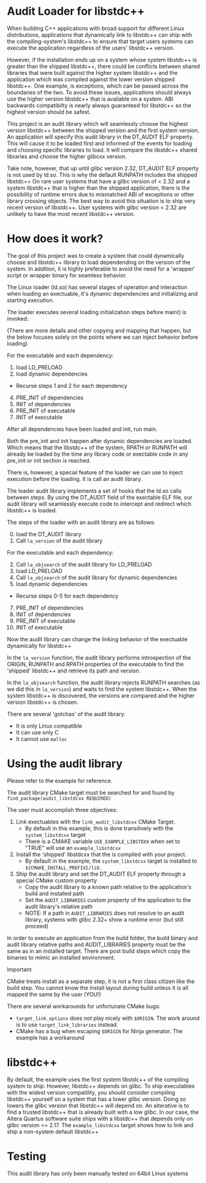 # Audit Loader for libstdc++

When building C++ applications with broad support for different Linux distributions, applications that dynamically link to libstdc++ can ship with the
compiling-system's libstdc++ to ensure that target users systems can execute the application regardless of the users' libstdc++ version.

However, if the installation ends up on a system whose system libstdc++ is greater than the shipped libstdc++, there could be
conflicts between shared libraries that were built against the higher system libstdc++ and the application which was compiled against the lower version
shipped libstdc++. One example, is exceptions, which can be passed across the boundaries of the two. To avoid these issues, applications should always use the
higher version libstdc++ that is available on a system. ABI backwards compatibilty is nearly always guaranteed for libstdc++ so the highest version should be
safest.

This project is an audit library which will seamlessly choose the highest version libstdc++ between the shipped version and the first system version.
An application will specify this audit library in the DT_AUDIT ELF property. This will cause it to be loaded first and informed of the events for loading and
choosing specific libraries to load. It will compare the libstdc++ shared libraries and choose the higher glibcxx version.

Take note, however, that up until glibc version 2.32, DT_AUDIT ELF property is not used by ld.so. This is why the default RUNPATH includes the shipped libstdc++
On rare user systems that have a glibc version of < 2.32 and a system libstdc++ that is higher than the shipped application, there is the possibility of runtime
errors due to mismatched ABI of exceptions or other library crossing objects. The best way to avoid this situation is to ship very recent version of libstdc++.
User systems with glibc version < 2.32 are unlikely to have the most recent libstdc++ version.

# How does it work?

The goal of this project was to create a system that could dynamically choose and libstdc++ library to load dependending on the version of the system.
In addition, it is highly preferable to avoid the need for a 'wrapper' script or wrapper binary for seamless behavior.

The Linux loader (ld.so) has several stages of operation and interaction when loading an exectuable, it's dynamic dependencies and initializing and starting
execution.

The loader executes several loading initialization steps before main() is invoked:

(There are more details and other copying and mapping that happen, but the below focuses solely on the points where we can inject behavior before loading)

For the executable and each dependency:
1. load LD_PRELOAD
2. load dynamic dependencies
 - Recurse steps 1 and 2 for each dependency
4. PRE_INIT of dependencies
5. INIT of dependencies
6. PRE_INIT of executable
7. INIT of executable

After all dependencies have been loaded and init, run main.

Both the pre_init and init happen after dynamic dependencies are loaded. Which means that the libstdc++ of the system, RPATH or RUNPATH will already be loaded
by the time any library code or exectable code in any pre_init or init section is reached.

There is, however, a special feature of the loader we can use to inject execution before the loading. It is call an audit library.

The loader audit library implements a set of hooks that the ld.so calls between steps. By using the DT_AUDIT field of the exectable ELF file, our audit library
will seamlessly execute code to intercept and redirect which libstdc++ is loaded.

The steps of the loader with an audit library are as follows:


0. load the DT_AUDIT library
1. Call `la_version` of the audit library

For the executable and each dependency:

2. Call `la_objsearch` of the audit library for LD_PRELOAD
3. load LD_PRELOAD
4. Call `la_objsearch` of the audit library for dynamic dependencies
5. load dynamic dependencies
  - Recurse steps 0-5 for each dependency
7. PRE_INIT of dependencies
8. INIT of dependencies
9. PRE_INIT of executable
10. INIT of executable

Now the audit library can change the linking behavior of the exectuable dynamically for libstdc++

In the `la_version` function, the audit library performs introspection of the ORIGIN, RUNPATH and RPATH properties of the executable to find the 'shipped'
libstdc++ and retrieve its path and version.

In the `la_objsearch` function, the audit library rejects RUNPATH searches (as we did this in `la_version`) and waits to find the system libstdc++. When the
system libstdc++ is discovered, the versions are compared and the higher version libstdc++ is chosen.

There are several 'gotchas' of the audit library:

- It is only Linux compatible
- It can use only C
- It cannot use `malloc`

# Using the audit library

Please refer to the example for reference.

The audit library CMake target must be searched for and found by `find_package(audit_libstdcxx REQUIRED)`

The user must accomplish three objectives:
  1. Link exectuables with the `link_audit_libstdcxx` CMake Target.
      - By default in this example, this is done transitively with the `system_libstdcxx` target
      - There is a CMAKE variable `USE_EXAMPLE_LIBSTDXX` when set to "TRUE" will use an `example_libstdcxx`
  2. Install the 'shipped' libstdcxx that the is compiled with your project.
      - By default in the example, the `system_libstdcxx` target is installed to `${CMAKE_INSTALL_PREFIX}/lib`.
  3. Ship the audit library and set the DT_AUDIT ELF property through a special CMake custom property
      - Copy the audit library to a known path relative to the application's build and installed path
      - Set the `AUDIT_LIBRARIES` custom property of the application to the audit library's relative path
      - NOTE: If a path in `AUDIT_LIBRARIES` does not resolve to an audit library, systems with glibc 2.32+ show a runtime error (but still proceed)

In order to execute an application from the build folder, the build binary and audit library relative paths and AUDIT_LIBRARIES property must be the
same as in an installed target. There are post build steps which copy the binaries to mimic an installed environment.

> [!IMPORTANT]
> CMake treats install as a separate step, it is not a first class citizen like the build step. You cannot know the install layout during build unless
> it is all mapped the same by the user (YOU!)

There are several workarounds for unfortunate CMake bugs:
  - `target_link_options` does not play nicely with `$ORIGIN`. The work around is to use `target_link_libraries` instead.
  - CMake has a bug when escaping `$ORIGIN` for Ninja generator. The example has a workaround

# libstdc++

By default, the example uses the first system libstdc++ of the compiling system to ship. However, libstdc++ depends on glibc.
To ship executables with the widest version compatility, you should consider compiling libstdc++ yourself on a system that has a lower glibc version.
Doing so lowers the glibc version that libstdc++ will depend on. An alterative is to find a trusted libstdc++ that is already built with a low glibc.
In our case, the Altera Quartus software suite ships with a libstdc++ that depends only on glibc version <= 2.17. The `example_libstdcxx` target shows how
to link and ship a non-system default libstdc++

# Testing

This audit library has only been manually tested on 64bit Linux systems
